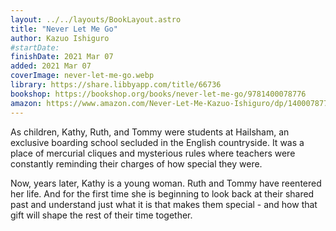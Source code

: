 ```yaml
---
layout: ../../layouts/BookLayout.astro
title: "Never Let Me Go"
author: Kazuo Ishiguro
#startDate:
finishDate: 2021 Mar 07
added: 2021 Mar 07
coverImage: never-let-me-go.webp
library: https://share.libbyapp.com/title/66736
bookshop: https://bookshop.org/books/never-let-me-go/9781400078776
amazon: https://www.amazon.com/Never-Let-Me-Kazuo-Ishiguro/dp/1400078776/
---
```


As children, Kathy, Ruth, and Tommy were students at Hailsham, an exclusive boarding school secluded in the English countryside. It was a place of mercurial cliques and mysterious rules where teachers were constantly reminding their charges of how special they were.

Now, years later, Kathy is a young woman. Ruth and Tommy have reentered her life. And for the first time she is beginning to look back at their shared past and understand just what it is that makes them special - and how that gift will shape the rest of their time together.  
